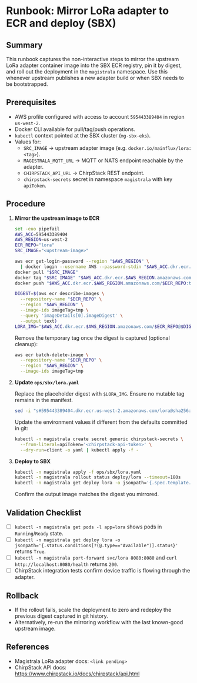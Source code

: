 <!--
Copyright (c) CHOOVIO Inc.
SPDX-License-Identifier: Apache-2.0
File: mirror-lora-adapter.md
-->

# Runbook: Mirror LoRa adapter to ECR and deploy (SBX)

## Summary

This runbook captures the non-interactive steps to mirror the upstream LoRa adapter container image into the SBX ECR registry, pin it by digest, and roll out the deployment in the `magistrala` namespace. Use this whenever upstream publishes a new adapter build or when SBX needs to be bootstrapped.

## Prerequisites

- AWS profile configured with access to account `595443389404` in region `us-west-2`.
- Docker CLI available for pull/tag/push operations.
- `kubectl` context pointed at the SBX cluster (`mg-sbx-eks`).
- Values for:
  - `SRC_IMAGE` → upstream adapter image (e.g. `docker.io/mainflux/lora:<tag>`).
  - `MAGISTRALA_MQTT_URL` → MQTT or NATS endpoint reachable by the adapter.
  - `CHIRPSTACK_API_URL` → ChirpStack REST endpoint.
  - `chirpstack-secrets` secret in namespace `magistrala` with key `apiToken`.

## Procedure

1. **Mirror the upstream image to ECR**

   ```bash
   set -euo pipefail
   AWS_ACC=595443389404
   AWS_REGION=us-west-2
   ECR_REPO="lora"
   SRC_IMAGE="<upstream-image>"

   aws ecr get-login-password --region "$AWS_REGION" \
     | docker login --username AWS --password-stdin "$AWS_ACC.dkr.ecr.$AWS_REGION.amazonaws.com"
   docker pull "$SRC_IMAGE"
   docker tag "$SRC_IMAGE" "$AWS_ACC.dkr.ecr.$AWS_REGION.amazonaws.com/$ECR_REPO:tmp"
   docker push "$AWS_ACC.dkr.ecr.$AWS_REGION.amazonaws.com/$ECR_REPO:tmp"

   DIGEST=$(aws ecr describe-images \
     --repository-name "$ECR_REPO" \
     --region "$AWS_REGION" \
     --image-ids imageTag=tmp \
     --query 'imageDetails[0].imageDigest' \
     --output text)
   LORA_IMG="$AWS_ACC.dkr.ecr.$AWS_REGION.amazonaws.com/$ECR_REPO@$DIGEST"
   ```

   Remove the temporary tag once the digest is captured (optional cleanup):

   ```bash
   aws ecr batch-delete-image \
     --repository-name "$ECR_REPO" \
     --region "$AWS_REGION" \
     --image-ids imageTag=tmp
   ```

2. **Update `ops/sbx/lora.yaml`**

   Replace the placeholder digest with `$LORA_IMG`. Ensure no mutable tag remains in the manifest.

   ```bash
   sed -i "s#595443389404.dkr.ecr.us-west-2.amazonaws.com/lora@sha256:REPLACE_WITH_DIGEST#$LORA_IMG#" ops/sbx/lora.yaml
   ```

   Update the environment values if different from the defaults committed in git:

   ```bash
   kubectl -n magistrala create secret generic chirpstack-secrets \
     --from-literal=apiToken='<chirpstack-api-token>' \
     --dry-run=client -o yaml | kubectl apply -f -
   ```

3. **Deploy to SBX**

   ```bash
   kubectl -n magistrala apply -f ops/sbx/lora.yaml
   kubectl -n magistrala rollout status deploy/lora --timeout=180s
   kubectl -n magistrala get deploy lora -o jsonpath='{.spec.template.spec.containers[0].image}'
   ```

   Confirm the output image matches the digest you mirrored.

## Validation Checklist

- [ ] `kubectl -n magistrala get pods -l app=lora` shows pods in `Running`/`Ready` state.
- [ ] `kubectl -n magistrala get deploy lora -o jsonpath='{.status.conditions[?(@.type=="Available")].status}'` returns `True`.
- [ ] `kubectl -n magistrala port-forward svc/lora 8080:8080` and `curl http://localhost:8080/health` returns `200`.
- [ ] ChirpStack integration tests confirm device traffic is flowing through the adapter.

## Rollback

- If the rollout fails, scale the deployment to zero and redeploy the previous digest captured in git history.
- Alternatively, re-run the mirroring workflow with the last known-good upstream image.

## References

- Magistrala LoRa adapter docs: `<link pending>`
- ChirpStack API docs: https://www.chirpstack.io/docs/chirpstack/api.html
